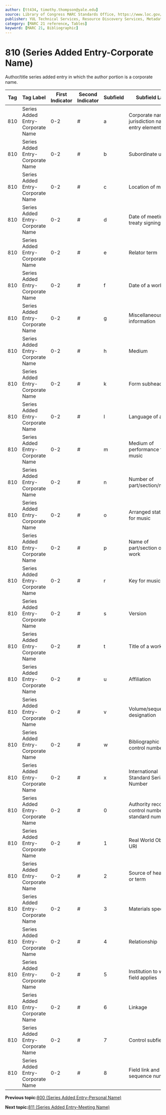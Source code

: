 ```yaml
---
author: [tt434, timothy.thompson@yale.edu]
source: Library of Congress MARC Standards Office, https://www.loc.gov/marc/bibliographic/bd810.html
publisher: YUL Technical Services, Resource Discovery Services, Metadata Services Unit
category: [MARC 21 reference, Tables]
keyword: [MARC 21, Bibliographic]
---
```


# 810 \(Series Added Entry-Corporate Name\)

Author/title series added entry in which the author portion is a corporate name.

|Tag|Tag Label|First Indicator|Second Indicator|Subfield|Subfield Label|Repeatable|
|---|---------|---------------|----------------|--------|--------------|----------|
|810|Series Added Entry-Corporate Name|0-2|\#|a|Corporate name or jurisdiction name as entry element|F|
|810|Series Added Entry-Corporate Name|0-2|\#|b|Subordinate unit|T|
|810|Series Added Entry-Corporate Name|0-2|\#|c|Location of meeting|T|
|810|Series Added Entry-Corporate Name|0-2|\#|d|Date of meeting or treaty signing|T|
|810|Series Added Entry-Corporate Name|0-2|\#|e|Relator term|T|
|810|Series Added Entry-Corporate Name|0-2|\#|f|Date of a work|F|
|810|Series Added Entry-Corporate Name|0-2|\#|g|Miscellaneous information|T|
|810|Series Added Entry-Corporate Name|0-2|\#|h|Medium|F|
|810|Series Added Entry-Corporate Name|0-2|\#|k|Form subheading|T|
|810|Series Added Entry-Corporate Name|0-2|\#|l|Language of a work|F|
|810|Series Added Entry-Corporate Name|0-2|\#|m|Medium of performance for music|T|
|810|Series Added Entry-Corporate Name|0-2|\#|n|Number of part/section/meeting|T|
|810|Series Added Entry-Corporate Name|0-2|\#|o|Arranged statement for music|F|
|810|Series Added Entry-Corporate Name|0-2|\#|p|Name of part/section of a work|T|
|810|Series Added Entry-Corporate Name|0-2|\#|r|Key for music|F|
|810|Series Added Entry-Corporate Name|0-2|\#|s|Version|T|
|810|Series Added Entry-Corporate Name|0-2|\#|t|Title of a work|F|
|810|Series Added Entry-Corporate Name|0-2|\#|u|Affiliation|F|
|810|Series Added Entry-Corporate Name|0-2|\#|v|Volume/sequential designation|F|
|810|Series Added Entry-Corporate Name|0-2|\#|w|Bibliographic record control number|T|
|810|Series Added Entry-Corporate Name|0-2|\#|x|International Standard Serial Number|F|
|810|Series Added Entry-Corporate Name|0-2|\#|0|Authority record control number or standard number|T|
|810|Series Added Entry-Corporate Name|0-2|\#|1|Real World Object URI|T|
|810|Series Added Entry-Corporate Name|0-2|\#|2|Source of heading or term|F|
|810|Series Added Entry-Corporate Name|0-2|\#|3|Materials specified|F|
|810|Series Added Entry-Corporate Name|0-2|\#|4|Relationship|T|
|810|Series Added Entry-Corporate Name|0-2|\#|5|Institution to which field applies|T|
|810|Series Added Entry-Corporate Name|0-2|\#|6|Linkage|F|
|810|Series Added Entry-Corporate Name|0-2|\#|7|Control subfield|F|
|810|Series Added Entry-Corporate Name|0-2|\#|8|Field link and sequence number|T|

**Previous topic:**[800 \(Series Added Entry-Personal Name\)](../tables/800_bib_table.md)

**Next topic:**[811 \(Series Added Entry-Meeting Name\)](../tables/811_bib_table.md)

